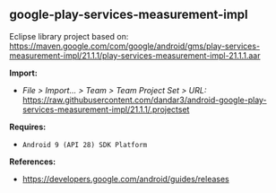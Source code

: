 ## google-play-services-measurement-impl

Eclipse library project based on:<br/>
https://maven.google.com/com/google/android/gms/play-services-measurement-impl/21.1.1/play-services-measurement-impl-21.1.1.aar

**Import:**
- _File > Import... > Team > Team Project Set > URL:_<br/>
  https://raw.githubusercontent.com/dandar3/android-google-play-services-measurement-impl/21.1.1/.projectset

**Requires:**
- `Android 9 (API 28) SDK Platform`

**References:**
- https://developers.google.com/android/guides/releases